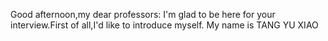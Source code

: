 Good afternoon,my dear professors:
  I'm glad to be here for your interview.First of all,I'd like to introduce myself.
My name is TANG YU XIAO
